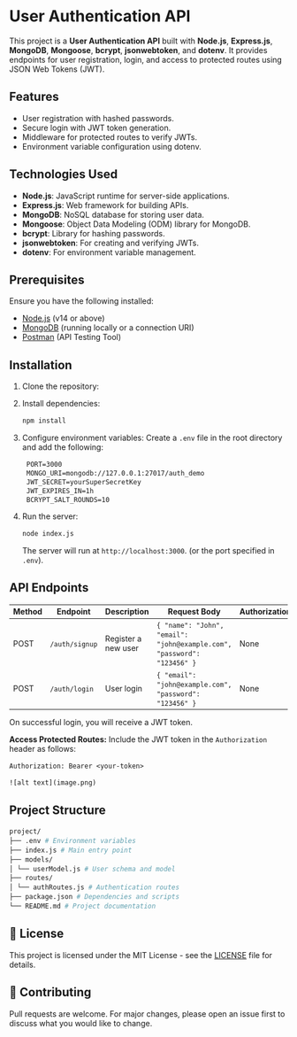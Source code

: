 # **User Authentication API**

This project is a **User Authentication API** built with **Node.js**, **Express.js**, **MongoDB**, **Mongoose**, **bcrypt**, **jsonwebtoken**, and **dotenv**. It provides endpoints for user registration, login, and access to protected routes using JSON Web Tokens (JWT).

## **Features**

- User registration with hashed passwords.
- Secure login with JWT token generation.
- Middleware for protected routes to verify JWTs.
- Environment variable configuration using dotenv.

## **Technologies Used**

- **Node.js**: JavaScript runtime for server-side applications.
- **Express.js**: Web framework for building APIs.
- **MongoDB**: NoSQL database for storing user data.
- **Mongoose**: Object Data Modeling (ODM) library for MongoDB.
- **bcrypt**: Library for hashing passwords.
- **jsonwebtoken**: For creating and verifying JWTs.
- **dotenv**: For environment variable management.

## Prerequisites

Ensure you have the following installed:

- [Node.js](https://nodejs.org) (v14 or above)
- [MongoDB](https://www.mongodb.com/try/download/community) (running locally or a connection URI)
- [Postman](https://www.postman.com/downloads) (API Testing Tool)

## Installation

1. Clone the repository:
2. Install dependencies:

   ```bash
   npm install
   ```

3. Configure environment variables: Create a `.env` file in the root directory and add the following:

   ```plaintext
    PORT=3000
    MONGO_URI=mongodb://127.0.0.1:27017/auth_demo
    JWT_SECRET=yourSuperSecretKey
    JWT_EXPIRES_IN=1h
    BCRYPT_SALT_ROUNDS=10
   ```

4. Run the server:

   ```bash
   node index.js
   ```

   The server will run at `http://localhost:3000`. (or the port specified in `.env`).

## **API Endpoints**

| Method | Endpoint       | Description         | Request Body                                                            | Authorization |
| ------ | -------------- | ------------------- | ----------------------------------------------------------------------- | ------------- |
| POST   | `/auth/signup` | Register a new user | `{ "name": "John", "email": "john@example.com", "password": "123456" }` | None          |
| POST   | `/auth/login`  | User login          | `{ "email": "john@example.com", "password": "123456" }`                 | None          |

On successful login, you will receive a JWT token.

**Access Protected Routes:** Include the JWT token in the `Authorization` header as follows:

   ```plaintext
   Authorization: Bearer <your-token>
   ```

    ![alt text](image.png)

## **Project Structure**

```bash
project/
├── .env # Environment variables
├── index.js # Main entry point
├── models/
│ └── userModel.js # User schema and model
├── routes/
│ └── authRoutes.js # Authentication routes
├── package.json # Dependencies and scripts
└── README.md # Project documentation

```

## **📄 License**

This project is licensed under the MIT License - see the [LICENSE](LICENSE) file for details.

## **🤝 Contributing**

Pull requests are welcome. For major changes, please open an issue first to discuss what you would like to change.
